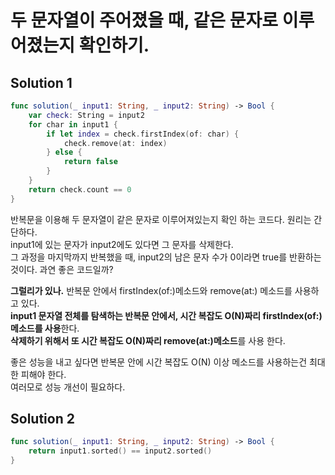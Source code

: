 # 두 문자열이 주어졌을 때, 같은 문자로 이루어졌는지 확인하기. 
   
## Solution 1   
    
```swift
func solution(_ input1: String, _ input2: String) -> Bool {
    var check: String = input2
    for char in input1 {
        if let index = check.firstIndex(of: char) {
            check.remove(at: index)
        } else {
            return false
        }
    }
    return check.count == 0
}
```     
반복문을 이용해 두 문자열이 같은 문자로 이루어져있는지 확인 하는 코드다. 원리는 간단하다.       
input1에 있는 문자가 input2에도 있다면 그 문자를 삭제한다.     
그 과정을 마지막까지 반복했을 때, input2의 남은 문자 수가 0이라면 true를 반환하는 것이다. 과연 좋은 코드일까?   
      
**그럴리가 있나.** 반복문 안에서 firstIndex(of:)메소드와 remove(at:) 메소드를 사용하고 있다.   
**input1 문자열 전체를 탐색하는 반복문 안에서, 시간 복잡도 O(N)짜리 firstIndex(of:) 메소드를 사용**한다.   
**삭제하기 위해서 또 시간 복잡도 O(N)짜리 remove(at:)메소드**를 사용 한다.      
    
좋은 성능을 내고 싶다면 반복문 안에 시간 복잡도 O(N) 이상 메소드를 사용하는건 최대한 피해야 한다.   
여러모로 성능 개선이 필요하다.   
    
    
    
## Solution 2    
```swift
func solution(_ input1: String, _ input2: String) -> Bool {
    return input1.sorted() == input2.sorted()
}
```   

